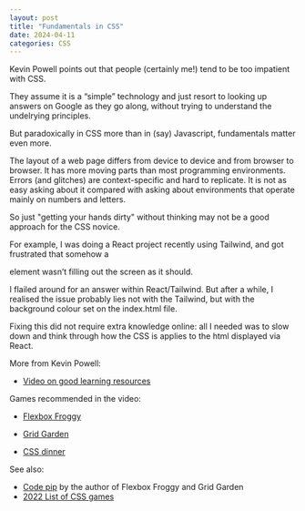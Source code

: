 ```yaml
---
layout: post
title: "Fundamentals in CSS"
date: 2024-04-11
categories: CSS
---
```


Kevin Powell points out that people (certainly me!) tend to be too impatient with CSS.  

They assume it is a “simple” technology and just resort to looking up answers on Google as they go along, without trying to understand the undelrying principles.

But paradoxically in CSS more than in (say) Javascript, fundamentals matter even more.  

The layout of a web page differs from device to device and from browser to browser.  It has more moving parts than most programming environments.  Errors (and glitches) are context-specific and hard to replicate.  It is not as easy asking about it compared with asking about environments that operate mainly on numbers and letters.

So just "getting your hands dirty" without thinking may not be a good approach for the CSS novice.

For example,  I was doing a React project recently using Tailwind, and got frustrated that somehow a <div> element wasn’t filling out the screen as it should.  

I flailed around for an answer within React/Tailwind.  But after a while, I realised the issue probably lies not with the Tailwind, but with the background colour set on the index.html file.  

Fixing this did not require  extra knowledge online: all I needed was to slow down and think through how the CSS is applies to the html displayed via React.

More from Kevin Powell:
- [Video on good learning resources](https://www.youtube.com/watch?v=2GeMknXoGaA&t=605s)

Games recommended in the video:
- [Flexbox Froggy](https://flexboxfroggy.com/)
- [Grid Garden](https://cssgridgarden.com/)

- [CSS dinner](https://flukeout.github.io/)

See also:
- [Code pip](https://codepip.com/) by the author of Flexbox Froggy and Grid Garden
- [2022 List of CSS games](https://dev.to/dailydevtips1/10-amazing-games-to-learn-css-382i)